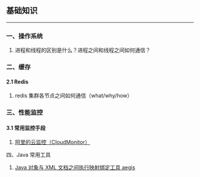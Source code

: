 ## **基础知识** 

---

### 一、操作系统

1. 进程和线程的区别是什么？进程之间和线程之间如何通信？

### 二、缓存

#### 2.1 Redis

1. redis 集群各节点之间如何通信（what/why/how）



### 三、性能监控

#### 3.1 常用监控手段

1. [阿里的云监控（CloudMonitor）](https://help.aliyun.com/product/28572.html?spm=a2c4g.11186623.6.540.2ef03ae4BZRAjm) 



四、Java 常用工具

1. [ Java 对象与 XML 文档之间执行映射绑定工具 aegis](https://www.cnblogs.com/zjstar12/archive/2011/12/19/2293958.html)  